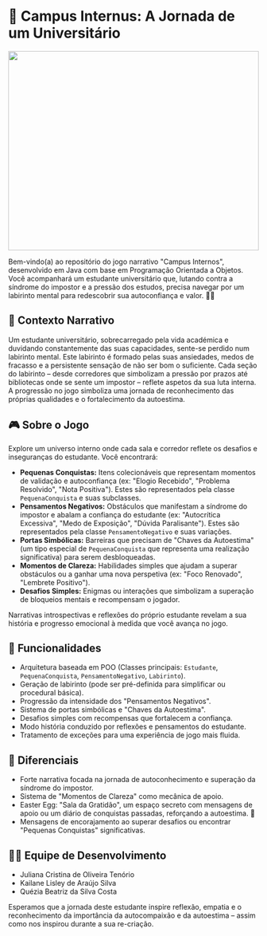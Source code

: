   # 🌟 Campus Internus: A Jornada de um Universitário



<img src="https://github.com/user-attachments/assets/ee17ed22-4677-4497-bcf6-cacf24f667f1" style="width:100%; max-height:400px; object-fit:cover;" />
 

Bem-vindo(a) ao repositório do jogo narrativo "Campus Internos", desenvolvido em Java com base em Programação Orientada a Objetos. Você acompanhará um estudante universitário que, lutando contra a síndrome do impostor e a pressão dos estudos, precisa navegar por um labirinto mental para redescobrir sua autoconfiança e valor. 🧠💪

## 📜 Contexto Narrativo

Um estudante universitário, sobrecarregado pela vida académica e duvidando constantemente das suas capacidades, sente-se perdido num labirinto mental. Este labirinto é formado pelas suas ansiedades, medos de fracasso e a persistente sensação de não ser bom o suficiente. Cada seção do labirinto – desde corredores que simbolizam a pressão por prazos até bibliotecas onde se sente um impostor – reflete aspetos da sua luta interna. A progressão no jogo simboliza uma jornada de reconhecimento das próprias qualidades e o fortalecimento da autoestima.

## 🎮 Sobre o Jogo

Explore um universo interno onde cada sala e corredor reflete os desafios e inseguranças do estudante. Você encontrará:

- **Pequenas Conquistas:** Itens colecionáveis que representam momentos de validação e autoconfiança (ex: "Elogio Recebido", "Problema Resolvido", "Nota Positiva"). Estes são representados pela classe `PequenaConquista` e suas subclasses.
- **Pensamentos Negativos:** Obstáculos que manifestam a síndrome do impostor e abalam a confiança do estudante (ex: "Autocrítica Excessiva", "Medo de Exposição", "Dúvida Paralisante"). Estes são representados pela classe `PensamentoNegativo` e suas variações.
- **Portas Simbólicas:** Barreiras que precisam de "Chaves da Autoestima" (um tipo especial de `PequenaConquista` que representa uma realização significativa) para serem desbloqueadas.
- **Momentos de Clareza:** Habilidades simples que ajudam a superar obstáculos ou a ganhar uma nova perspetiva (ex: "Foco Renovado", "Lembrete Positivo").
- **Desafios Simples:** Enigmas ou interações que simbolizam a superação de bloqueios mentais e recompensam o jogador.

Narrativas introspectivas e reflexões do próprio estudante revelam a sua história e progresso emocional à medida que você avança no jogo.

## 🧱 Funcionalidades

- Arquitetura baseada em POO (Classes principais: `Estudante`, `PequenaConquista`, `PensamentoNegativo`, `Labirinto`).
- Geração de labirinto (pode ser pré-definida para simplificar ou procedural básica).
- Progressão da intensidade dos "Pensamentos Negativos".
- Sistema de portas simbólicas e "Chaves da Autoestima".
- Desafios simples com recompensas que fortalecem a confiança.
- Modo história conduzido por reflexões e pensamentos do estudante.
- Tratamento de exceções para uma experiência de jogo mais fluida.

## 🌟 Diferenciais

- Forte narrativa focada na jornada de autoconhecimento e superação da síndrome do impostor.
- Sistema de "Momentos de Clareza" como mecânica de apoio.
- Easter Egg: "Sala da Gratidão", um espaço secreto com mensagens de apoio ou um diário de conquistas passadas, reforçando a autoestima. 💌
- Mensagens de encorajamento ao superar desafios ou encontrar "Pequenas Conquistas" significativas.

## 👩‍💻 Equipe de Desenvolvimento

- Juliana Cristina de Oliveira Tenório 
- Kailane Lisley de Araújo Silva  
- Quézia Beatriz da Silva Costa 

Esperamos que a jornada deste estudante inspire reflexão, empatia e o reconhecimento da importância da autocompaixão e da autoestima – assim como nos inspirou durante a sua re-criação.

